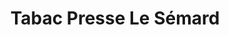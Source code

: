 ---
title: "Tabac Presse Le Sémard"
url: /boucau/tabac-presse-le-semard/
shop: marchand de journaux
---